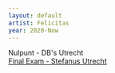 ```yaml
---
layout: default
artist: Felicitas
year: 2020-Now
---
```

Nulpunt - DB's Utrecht  
[Final Exam - Stefanus Utrecht](https://www.youtube.com/watch?v=_VT6Fzlag-s&ab_channel=Felicitas)